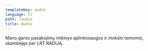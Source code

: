 ```yaml
---
templateKey: audio
language: lt
path: /audio
title: Audio
---
```

Mano garso pasakojimų rinkinys aplinkosaugos ir mokslo temomis, skambėjęs per LRT RADIJĄ.
